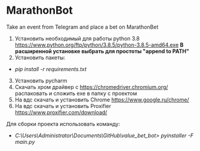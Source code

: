 # MarathonBot
Take an event from Telegram and place a bet on MarathonBet

1. Установить необходимый для работы python 3.8  https://www.python.org/ftp/python/3.8.5/python-3.8.5-amd64.exe
**В расширенной установке выбрать для простоты "append to PATH"**   
2. Установить пакеты:  
- *pip install -r requirements.txt*
3. Установить pycharm
4. Скачать хром драйвер с https://chromedriver.chromium.org/ распаковать и сложить exe в папку с проектом
5. На вдс скачать и установить Chrome https://www.google.ru/chrome/
6. На вдс скачать и установить Proxifier https://www.proxifier.com/download/

Для сборки проекта использовать команду:
- *C:\Users\Administrator\Documents\GitHub\value_bet_bot> pyinstaller -F main.py*
